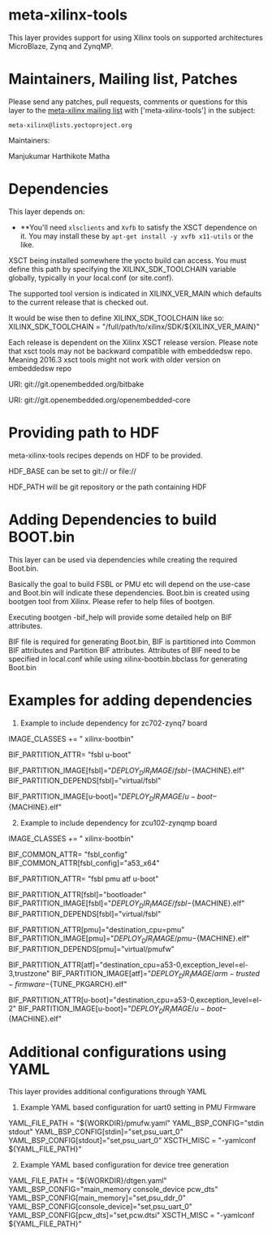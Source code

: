 meta-xilinx-tools
=================

This layer provides support for using Xilinx tools on supported architectures
MicroBlaze, Zynq and ZynqMP.

Maintainers, Mailing list, Patches
==================================

Please send any patches, pull requests, comments or questions for this layer to
the [meta-xilinx mailing list](https://lists.yoctoproject.org/listinfo/meta-xilinx)
with ['meta-xilinx-tools'] in the subject:

	meta-xilinx@lists.yoctoproject.org

Maintainers:

Manjukumar Harthikote Matha

Dependencies
============

This layer depends on:

* **You'll need `xlsclients` and `Xvfb` to satisfy the XSCT dependence on it.
You may install these by `apt-get install -y xvfb x11-utils` or the like.

XSCT being installed somewhere the yocto build can access. You must define
this path by specifying the XILINX_SDK_TOOLCHAIN variable globally, typically
in your local.conf (or site.conf).

The supported tool version is indicated in XILINX_VER_MAIN which defaults to
the current release that is checked out.

It would be wise then to define XILINX_SDK_TOOLCHAIN like so:
XILINX_SDK_TOOLCHAIN = "/full/path/to/xilinx/SDK/${XILINX_VER_MAIN}"

Each release is dependent on the Xilinx XSCT release version. Please note that
xsct tools may not be backward compatible with embeddedsw repo. Meaning
2016.3 xsct tools might not work with older version on embeddedsw repo

URI: git://git.openembedded.org/bitbake

URI: git://git.openembedded.org/openembedded-core


Providing path to HDF
=====================

meta-xilinx-tools recipes depends on HDF to be provided.

HDF_BASE can be set to git:// or file://

HDF_PATH will be git repository or the path containing HDF

Adding Dependencies to build BOOT.bin
=====================================

This layer can be used via dependencies while creating the required Boot.bin.

Basically the goal to build FSBL or PMU etc will depend on the use-case and
Boot.bin will indicate these dependencies.  Boot.bin is created using bootgen
tool from Xilinx. Please refer to help files of bootgen.

Executing bootgen -bif_help  will provide some detailed help on BIF attributes.

BIF file is required for generating Boot.bin, BIF is partitioned into Common
BIF attributes and Partition BIF attributes. Attributes of BIF need to be
specified in local.conf while using xilinx-bootbin.bbclass for generating
Boot.bin

Examples for adding dependencies
================================

1) Example to include dependency for zc702-zynq7 board

IMAGE_CLASSES += " xilinx-bootbin"

BIF_PARTITION_ATTR= "fsbl u-boot"

BIF_PARTITION_IMAGE[fsbl]="${DEPLOY_DIR_IMAGE}/fsbl-${MACHINE}.elf"
BIF_PARTITION_DEPENDS[fsbl]="virtual/fsbl"

BIF_PARTITION_IMAGE[u-boot]="${DEPLOY_DIR_IMAGE}/u-boot-${MACHINE}.elf"


2) Example to include dependency for zcu102-zynqmp board

IMAGE_CLASSES += " xilinx-bootbin"

BIF_COMMON_ATTR= "fsbl_config"
BIF_COMMON_ATTR[fsbl_config]="a53_x64"

BIF_PARTITION_ATTR= "fsbl pmu atf u-boot"

BIF_PARTITION_ATTR[fsbl]="bootloader"
BIF_PARTITION_IMAGE[fsbl]="${DEPLOY_DIR_IMAGE}/fsbl-${MACHINE}.elf"
BIF_PARTITION_DEPENDS[fsbl]="virtual/fsbl"

BIF_PARTITION_ATTR[pmu]="destination_cpu=pmu"
BIF_PARTITION_IMAGE[pmu]="${DEPLOY_DIR_IMAGE}/pmu-${MACHINE}.elf"
BIF_PARTITION_DEPENDS[pmu]="virtual/pmufw"

BIF_PARTITION_ATTR[atf]="destination_cpu=a53-0,exception_level=el-3,trustzone"
BIF_PARTITION_IMAGE[atf]="${DEPLOY_DIR_IMAGE}/arm-trusted-firmware-${TUNE_PKGARCH}.elf"

BIF_PARTITION_ATTR[u-boot]="destination_cpu=a53-0,exception_level=el-2"
BIF_PARTITION_IMAGE[u-boot]="${DEPLOY_DIR_IMAGE}/u-boot-${MACHINE}.elf"

Additional configurations using YAML
====================================

This layer provides additional configurations through YAML

1) Example YAML based configuration for uart0 setting in PMU Firmware

YAML_FILE_PATH = "${WORKDIR}/pmufw.yaml"
YAML_BSP_CONFIG="stdin stdout"
YAML_BSP_CONFIG[stdin]="set,psu_uart_0"
YAML_BSP_CONFIG[stdout]="set,psu_uart_0"
XSCTH_MISC = "-yamlconf ${YAML_FILE_PATH}"

2) Example YAML based configuration for device tree generation

YAML_FILE_PATH = "${WORKDIR}/dtgen.yaml"
YAML_BSP_CONFIG="main_memory console_device pcw_dts"
YAML_BSP_CONFIG[main_memory]="set,psu_ddr_0"
YAML_BSP_CONFIG[console_device]="set,psu_uart_0"
YAML_BSP_CONFIG[pcw_dts]="set,pcw.dtsi"
XSCTH_MISC = "-yamlconf ${YAML_FILE_PATH}"

